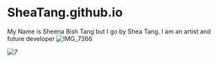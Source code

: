 # SheaTang.github.io
My Name is Sheena Bish Tang but I go by Shea Tang. 
I am an artist and future developer 
![IMG_7366](https://user-images.githubusercontent.com/101611557/183702570-775b256f-92de-4174-9e15-3f0bbd1b6f68.JPG)



![7](https://user-images.githubusercontent.com/101611557/196836573-dcd5117e-a6e5-4764-81a7-857161e2d6f4.png)

